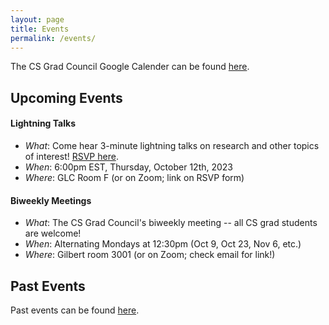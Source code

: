 ```yaml
---
layout: page
title: Events
permalink: /events/
---
```


The CS Grad Council Google Calender can be found [here](https://calendar.google.com/calendar?cid=dnQuZWR1X240bnQ0aGdlNTBrdjdqajFjZDN1NzllaW1rQGdyb3VwLmNhbGVuZGFyLmdvb2dsZS5jb20).

## <a name="UpcomingEvents"></a>Upcoming Events<a href="#UpcomingEvents"><i class="fa fa-link" aria-hidden="true"></i></a>

#### Lightning Talks
- *What*: Come hear 3-minute lightning talks on research and other topics of interest! [RSVP here](https://docs.google.com/forms/d/e/1FAIpQLSdsppfCLWRfK4mRV6W9qEX2Grzed3WL2B8Ew5GrzXEWYirXow/viewform?usp=sf_link).
- *When*: 6:00pm EST, Thursday, October 12th, 2023
- *Where*: GLC Room F (or on Zoom; link on RSVP form)

#### Biweekly Meetings
- *What*: The CS Grad Council's biweekly meeting -- all CS grad students are welcome!
- *When*: Alternating Mondays at 12:30pm (Oct 9, Oct 23, Nov 6, etc.)
- *Where*: Gilbert room 3001 (or on Zoom; check email for link!)

## <a name="PastEvents"></a>Past Events<a href="#PastEvents"><i class="fa fa-link" aria-hidden="true"></i></a>

Past events can be found [here](https://csgrad.cs.vt.edu/events/past-events/).
